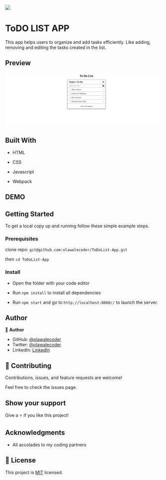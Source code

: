 ![](https://img.shields.io/badge/Microverse-blueviolet)

# ToDO LIST APP

This app helps users to organize and add tasks efficiently. Like adding, removing and editing the tasks created in the list.

## Preview
![Preview](./preview.png)
## Built With

- HTML 

- CSS

- Javascript

- Webpack


## DEMO



## Getting Started

To get a local copy up and running follow these simple example steps.

### Prerequisites

clone repo: `git@github.com:olawalecoder/ToDoList-App.git`

then
`cd ToDoList-App`

### Install
- Open the folder with your code editor

- Run `npm install` to install all dependencies

- Run `npm start` and go to `http://localhost:8080//` to launch the server.

## Author

👤 **Author**

- GitHub: [@olawalecoder](https://github.com/olawalecoder)
- Twitter: [@olawalecoder](https://twitter.com/olawalecoder)
- LinkedIn: [LinkedIn](https://linkedin.com/in/bamidele-olawale-072975142)

## 🤝 Contributing
Contributions, issues, and feature requests are welcome!

Feel free to check the issues page.

## Show your support
Give a ⭐️ if you like this project!

## Acknowledgments

- All accolades to my coding partners

## 📝 License

This project is [MIT](./MIT.md) licensed.
